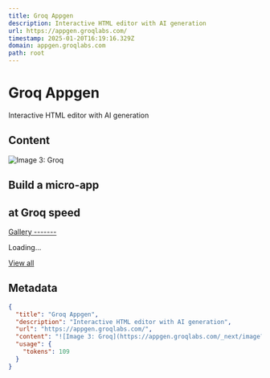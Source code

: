 ```yaml
---
title: Groq Appgen
description: Interactive HTML editor with AI generation
url: https://appgen.groqlabs.com/
timestamp: 2025-01-20T16:19:16.329Z
domain: appgen.groqlabs.com
path: root
---
```


# Groq Appgen


Interactive HTML editor with AI generation


## Content

![Image 3: Groq](https://appgen.groqlabs.com/_next/image?url=%2Fgroqlabs_logo-black.png&w=256&q=75&dpl=dpl_6zaYvBuirsqkgP8ByiKjKHz6DyLa)

Build a micro-app
-----------------

at Groq speed
-------------

[Gallery -------](https://appgen.groqlabs.com/gallery)

Loading...

[View all](https://appgen.groqlabs.com/gallery)

## Metadata

```json
{
  "title": "Groq Appgen",
  "description": "Interactive HTML editor with AI generation",
  "url": "https://appgen.groqlabs.com/",
  "content": "![Image 3: Groq](https://appgen.groqlabs.com/_next/image?url=%2Fgroqlabs_logo-black.png&w=256&q=75&dpl=dpl_6zaYvBuirsqkgP8ByiKjKHz6DyLa)\n\nBuild a micro-app\n-----------------\n\nat Groq speed\n-------------\n\n[Gallery -------](https://appgen.groqlabs.com/gallery)\n\nLoading...\n\n[View all](https://appgen.groqlabs.com/gallery)",
  "usage": {
    "tokens": 109
  }
}
```
